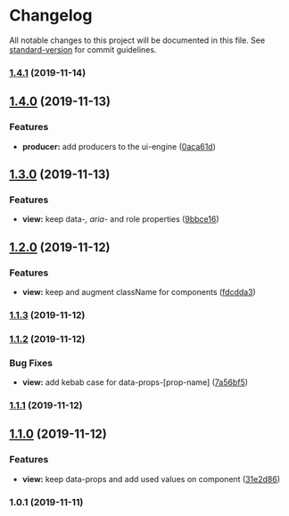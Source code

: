 # Changelog

All notable changes to this project will be documented in this file. See [standard-version](https://github.com/conventional-changelog/standard-version) for commit guidelines.

### [1.4.1](http://34.243.85.53///compare/v1.4.0...v1.4.1) (2019-11-14)



## [1.4.0](http://34.243.85.53///compare/v1.3.0...v1.4.0) (2019-11-13)


### Features

* **producer:** add producers to the ui-engine ([0aca61d](http://34.243.85.53///commit/0aca61d))



## [1.3.0](http://34.243.85.53///compare/v1.2.0...v1.3.0) (2019-11-13)


### Features

* **view:** keep data-*, aria-* and role properties ([9bbce16](http://34.243.85.53///commit/9bbce16))



## [1.2.0](http://34.243.85.53///compare/v1.1.3...v1.2.0) (2019-11-12)


### Features

* **view:** keep and augment className for components ([fdcdda3](http://34.243.85.53///commit/fdcdda3))



### [1.1.3](http://34.243.85.53///compare/v1.1.2...v1.1.3) (2019-11-12)



### [1.1.2](http://34.243.85.53///compare/v1.1.1...v1.1.2) (2019-11-12)


### Bug Fixes

* **view:** add kebab case for data-props-[prop-name] ([7a56bf5](http://34.243.85.53///commit/7a56bf5))



### [1.1.1](http://34.243.85.53///compare/v1.1.0...v1.1.1) (2019-11-12)



## [1.1.0](http://34.243.85.53///compare/v1.0.1...v1.1.0) (2019-11-12)


### Features

* **view:** keep data-props and add used values on component ([31e2d86](http://34.243.85.53///commit/31e2d86))



### 1.0.1 (2019-11-11)